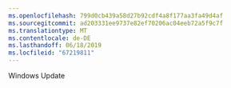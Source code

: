```yaml
---
ms.openlocfilehash: 799d0cb439a58d27b92cdf4a8f177aa3fa49d4af
ms.sourcegitcommit: ad203331ee9737e82ef70206ac04eeb72a5f9c7f
ms.translationtype: MT
ms.contentlocale: de-DE
ms.lasthandoff: 06/18/2019
ms.locfileid: "67219811"
---
```

Windows Update